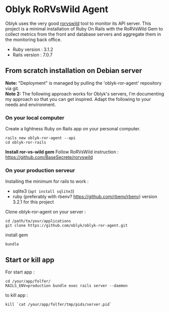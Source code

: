 # Oblyk RoRVsWild Agent

Oblyk uses the very good [rorvswild](https://www.rorvswild.com/) tool to monitor its API server. 
This project is a minimal installation of Ruby On Rails with the RoRVsWild Gem to collect metrics from the front and database servers and aggregate them in the monitoring back office.

- Ruby version : 3.1.2
- Rails version : 7.0.7

## From scratch installation on Debian server

**Note:** "Deployment" is managed by pulling the 'oblyk-ror-agent' repository via git.  
**Note 2:** The following approach works for Oblyk's servers, I'm documenting my approach so that you can get inspired. Adapt the following to your needs and environment.

### On your local computer

Create a lightness Ruby on Rails app on your personal computer.

```shell
rails new oblyk-ror-agent --api
cd oblyk-ror-rails
```

**Install ror-vs-wild gem**
Follow RoRVsWild instruction : https://github.com/BaseSecrete/rorvswild

### On your production serveur

Installing the minimum for rails to work :
- sqlite3 (`apt install sqlite3`)
- ruby (preferably with rbenv? https://github.com/rbenv/rbenv) version 3.2.1 for this project

Clone oblyk-ror-agent on your server :
```shell
cd /path/to/your/applications
git clone https://github.com/oblyk/oblyk-ror-agent.git
```

install gem
```shell
bundle
```

## Start or kill app

For start app :
```shell
cd /your/app/folfer/
RAILS_ENV=production bundle exec rails server --daemon
```

to kill app :
```shell
kill `cat /your/app/folfer/tmp/pids/server.pid`
```
